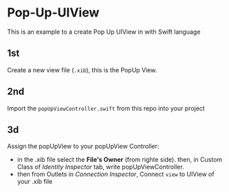 # Pop-Up-UIView
This is an example to a create Pop Up UIView in with Swift language

## 1st
Create a new view file (`.xib`), this is the PopUp View.

## 2nd 
Import the `popUpViewController.swift` from this repo into your project

## 3d
Assign the popUpView to your popUpView Controller:
- in the .xib file select the <b>File's Owner</b> (from righte side). then, in Custom Class of <I>Identity Inspector</I> tab, write popUpViewController.
- then from Outlets in <I>Connection Inspector</I>, Connect `view` to UIView of your .xib file 

